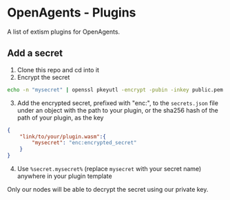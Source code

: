# OpenAgents - Plugins

A list of extism plugins for OpenAgents.



## Add a secret
1. Clone this repo and cd into it
2. Encrypt the secret
```bash
echo -n "mysecret" | openssl pkeyutl -encrypt -pubin -inkey public.pem | base64
```
3. Add the encrypted secret, prefixed with "enc:", to the `secrets.json` file under an object with the path to your plugin, or the sha256 hash of the path of your plugin, as the key
```json
{
    "link/to/your/plugin.wasm":{
        "mysecret": "enc:encrypted_secret"
    }
}
```
4. Use `%secret.mysecret%` (replace `mysecret` with your secret name) anywhere in your plugin template

Only our nodes will be able to decrypt the secret using our private key.